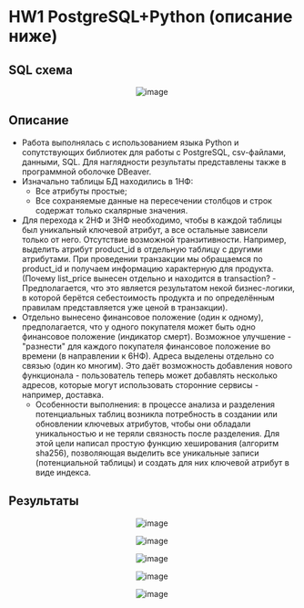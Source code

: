 # HW1 PostgreSQL+Python (описание ниже)
## SQL схема
<p align="center">
  <img src="https://github.com/user-attachments/assets/5f32b2a7-1a58-487f-a3fa-29b2aff15510" alt="image">
</p>

## Описание
- Работа выполнялась с использованием языка Python и сопутствующих библиотек для работы с PostgreSQL, csv-файлами, данными, SQL. Для наглядности результаты представлены также в программной оболочке DBeaver.
- Изначально таблицы БД находились в 1НФ:
  - Все атрибуты простые;
  - Все сохраняемые данные на пересечении столбцов и строк содержат только скалярные значения.
- Для перехода к 2НФ и 3НФ необходимо, чтобы в каждой таблицы был уникальный ключевой атрибут, а все остальные зависели только от него. Отсутствие возможной транзитивности. Например, выделить атрибут product_id в отдельную таблицу с другими атрибутами. При проведении транзакции мы обращаемся по product_id и получаем информацию характерную для продукта. (Почему list_price вынесен отдельно и находится в transaction? - Предполагается, что это является результатом некой бизнес-логики, в которой берётся себестоимость продукта и по определённым правилам представляется уже ценой в транзакции).
- Отдельно вынесено финансовое положение (один к одному), предполагается, что у одного покупателя может быть одно финансовое положение (индикатор смерт). Возможное улучшение - "разнести" для каждого покупателя финансовое положение во времени (в направлении к 6НФ). Адреса выделены отдельно со связью (один ко многим). Это даёт возможность добавления нового функционала - пользователь теперь может добавлять несколько адресов, которые могут использовать сторонние сервисы - например, доставка.
  - Особенности выполнения: в процессе анализа и разделения потенциальных таблиц возникла потребность в создании или обновлении ключевых атрибутов, чтобы они обладали уникальностью и не теряли связность после разделения. Для этой цели написал простую функцию хеширования (алгоритм sha256), позволяющая выделить все уникальные записи (потенциальной таблицы) и создать для них ключевой атрибут в виде индекса.

## Результаты

<p align="center">
  <img src="https://github.com/user-attachments/assets/52fcabe2-39d0-40c6-8c52-7822509dae67" alt="image">
</p>
<p align="center">
  <img src="https://github.com/user-attachments/assets/a8e02eb1-cd16-4249-9d53-61ee050b49de" alt="image">
</p>
<p align="center">
  <img src="https://github.com/user-attachments/assets/4f5efa97-5138-423c-a4f1-99ad7b82d2fc" alt="image">
</p>
<p align="center">
  <img src="https://github.com/user-attachments/assets/874cdb86-13da-4587-ac9b-0273d7300124" alt="image">
</p>
<p align="center">
  <img src="https://github.com/user-attachments/assets/42370dc4-405f-46e4-8fd0-ef88a5925890" alt="image">
</p>


